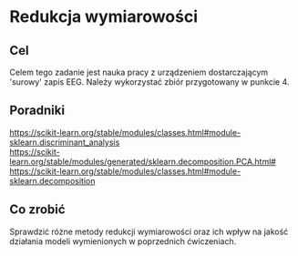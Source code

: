 # Redukcja wymiarowości

## Cel
Celem tego zadanie jest nauka pracy z urządzeniem dostarczającym 'surowy' zapis EEG. Należy wykorzystać zbiór przygotowany w punkcie 4.

## Poradniki
https://scikit-learn.org/stable/modules/classes.html#module-sklearn.discriminant_analysis \
https://scikit-learn.org/stable/modules/generated/sklearn.decomposition.PCA.html# \
https://scikit-learn.org/stable/modules/classes.html#module-sklearn.decomposition

## Co zrobić
Sprawdzić różne metody redukcji wymiarowości oraz ich wpływ na jakość działania modeli wymienionych w poprzednich ćwiczeniach.
